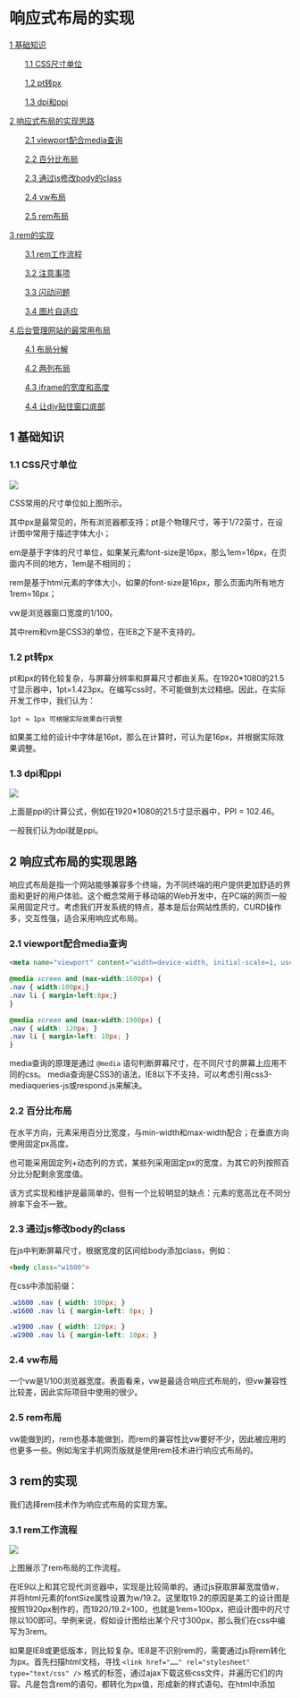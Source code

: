 # 响应式布局的实现
[1  基础知识](#user-content-1--基础知识)

　　[1.1  CSS尺寸单位](#user-content-11--CSS尺寸单位)

　　[1.2  pt转px](#user-content-12--pt转px)

　　[1.3  dpi和ppi](#user-content-13--dpi和ppi)

[2  响应式布局的实现思路](#user-content-2--响应式布局的实现思路)

　　[2.1  viewport配合media查询](#user-content-21--viewport配合media查询)

　　[2.2  百分比布局](#user-content-22--百分比布局)

　　[2.3  通过js修改body的class](#user-content-23--通过js修改body的class)

　　[2.4  vw布局](#user-content-24--vw布局)

　　[2.5  rem布局](#user-content-25--rem布局)

[3  rem的实现](#user-content-3--rem的实现)

　　[3.1  rem工作流程](#user-content-31--rem工作流程)

　　[3.2  注意事项](#user-content-32--注意事项)

　　[3.3  闪动问题](#user-content-33--闪动问题)

　　[3.4  图片自适应](#user-content-34--图片自适应)

[4  后台管理网站的最常用布局](#user-content-4--后台管理网站的最常用布局)

　　[4.1  布局分解](#user-content-41--布局分解)

　　[4.2  两列布局](#user-content-42--两列布局)

　　[4.3  iframe的宽度和高度](#user-content-43--iframe的宽度和高度)

　　[4.4  让div贴住窗口底部](#user-content-44--让div贴住窗口底部)

##  1  基础知识

###  1.1  CSS尺寸单位

![](images/尺寸单位.png)

CSS常用的尺寸单位如上图所示。

其中px是最常见的，所有浏览器都支持；pt是个物理尺寸，等于1/72英寸，在设计图中常用于描述字体大小；

em是基于字体的尺寸单位，如果某元素font-size是16px，那么1em=16px，在页面内不同的地方，1em是不相同的；

rem是基于html元素的字体大小，如果<html>的font-size是16px，那么页面内所有地方1rem=16px；

vw是浏览器窗口宽度的1/100。

其中rem和vm是CSS3的单位，在IE8之下是不支持的。



###  1.2  pt转px

pt和px的转化较复杂，与屏幕分辨率和屏幕尺寸都由关系。在1920*1080的21.5寸显示器中，1pt=1.423px。在编写css时，不可能做到太过精细。因此，在实际开发工作中，我们认为：

```
1pt ≈ 1px 可根据实际效果自行调整
```

如果美工给的设计中字体是16pt，那么在计算时，可认为是16px，并根据实际效果调整。

###  1.3  dpi和ppi

![](images/ppi.png)

上面是ppi的计算公式，例如在1920*1080的21.5寸显示器中，PPI = 102.46。

一般我们认为dpi就是ppi。



##  2  响应式布局的实现思路

响应式布局是指一个网站能够兼容多个终端，为不同终端的用户提供更加舒适的界面和更好的用户体验。这个概念常用于移动端的Web开发中，在PC端的网页一般采用固定尺寸。考虑我们开发系统的特点，基本是后台网站性质的，CURD操作多，交互性强，适合采用响应式布局。



###  2.1  viewport配合media查询

```html
<meta name="viewport" content="width=device-width, initial-scale=1, user-scalable=no" />
```

```css
@media screen and (max-width:1600px) {
.nav { width:100px;}
.nav li { margin-left:8px;}
}

@media screen and (max-width:1900px) {
.nav { width: 120px; }
.nav li { margin-left: 10px; }
}
```

media查询的原理是通过 `@media` 语句判断屏幕尺寸，在不同尺寸的屏幕上应用不同的css。
media查询是CSS3的语法，IE8以下不支持，可以考虑引用css3-mediaqueries-js或respond.js来解决。



###  2.2  百分比布局

在水平方向，元素采用百分比宽度，与min-width和max-width配合；在垂直方向使用固定px高度。

也可能采用固定列+动态列的方式，某些列采用固定px的宽度，为其它的列按照百分比分配剩余宽度值。

该方式实现和维护是最简单的，但有一个比较明显的缺点：元素的宽高比在不同分辨率下会不一致。



###  2.3  通过js修改body的class

在js中判断屏幕尺寸，根据宽度的区间给body添加class，例如：

```html
<body class="w1600">
```

在css中添加前缀：

```css
.w1600 .nav { width: 100px; }
.w1600 .nav li { margin-left: 8px; }

.w1900 .nav { width: 120px; }
.w1900 .nav li { margin-left: 10px; }
```



###  2.4  vw布局

一个vw是1/100浏览器宽度。表面看来，vw是最适合响应式布局的，但vw兼容性比较差，因此实际项目中使用的很少。



###  2.5  rem布局

vw能做到的，rem也基本能做到，而rem的兼容性比vw要好不少，因此被应用的也更多一些。例如淘宝手机网页版就是使用rem技术进行响应式布局的。



##  3  rem的实现

我们选择rem技术作为响应式布局的实现方案。



###  3.1  rem工作流程



![](images/rem.png)

上图展示了rem布局的工作流程。

在IE9以上和其它现代浏览器中，实现是比较简单的。通过js获取屏幕宽度值w，并将html元素的fontSize属性设置为w/19.2。这里取19.2的原因是美工的设计图是按照1920px制作的，而1920/19.2=100，也就是1rem=100px，把设计图中的尺寸除以100即可。举例来说，假如设计图给出某个尺寸300px，那么我们在css中编写为3rem。

如果是IE8或更低版本，则比较复杂。IE8是不识别rem的，需要通过js将rem转化为px。首先扫描html文档，寻找 `<link href="……" rel="stylesheet" type="text/css" />` 格式的标签，通过ajax下载这些css文件，并遍历它们的内容。凡是包含rem的语句，都转化为px值，形成新的样式语句。在html中添加<style>标签，把这些样式添加到里面。



###  3.2  注意事项

- 需引用rem.js

在rem.js中实现了上一小节中描述的流程，必须引用rem.js才能使rem布局生效。引用位置要放在body中，在所有元素的后面，在其它js文件之前。

- 不要在html文件内写样式

在html中编写的rem尺寸，在IE8以下是无法识别的。

- 不要通过js设置rem尺寸

通过js设置的rem尺寸，在IE8以下是无法识别的。正确的做法是定义一个转换函数（这个函数写在rem.js中了，可以直接使用）：

```javascript
window.getPx = function (designPx) {
var curr_font = parseFloat(window.top.document.documentElement.style.fontSize);
return designPx * curr_font / 100;
}
```

通过调用全局函数getPx，把设计尺寸转化为响应式的尺寸。

###  3.3  闪动问题

当页面加载比较慢时，可以看到页面中元素一开始非常小，缩在页面的左上角，一闪之后恢复正常。这是因为在最开始，html的字体是浏览器默认的，一般为16px，因此最开始1rem=16px，所有元素会很小。等rem.js加载完成后才恢复正常。

解决方法是通过css将body设置为隐藏，在rem.js中把html的fontSize设置完成后，再将body显示出来。

```css
/* 在css中 */
body { visibility:collapse;}
```

```javascript
// 在rem.js中
document.body.style.visibility = 'visible';
```

###  3.4  图片自适应

对于固定的图片，只需要创建img标签，并在css中把它的width和height设置为rem格式即可，浏览器会自动根据我们设置的尺寸拉伸图片。

这里需要注意的是，如果把图片放大了，会出现模糊。因此美工给我们的切图都是按照最大尺寸1920*1080设计的。

对于非固定图片，我们会创建一个html元素，在css中设置它的背景图片。

```css
background-image:url(images/test.png);
background-size:100% 100%;
```

注意我们设置了background-size: 100% 100%，这行语句可以实现背景图片的拉伸。

在ie7和ie8中是不支持background-size的，采用滤镜和css hack技术：

```css
background-image: none\9;
background-repeat: no-repeat\9;
filter: progid:DXImageTransform.Microsoft.AlphaImageLoader(src='images/test.png', sizingMethod='scale')\9;
```

这三行代码以“\9”结束，表示仅对IE8和IE8以下的IE浏览器生效。这几行代码通过滤镜实现了背景图拉伸效果。

##  4  后台管理网站的最常用布局

![](images/三级菜单.png)

上图是在一种比较常见的后台管理类型网站的布局方式。

###  4.1  布局分解

我们将页面进行分解，形成下图：

![](images/布局分解.png)

系统支持三级菜单，在左侧实现了二级菜单；点击进入二级菜单后，将它的三级菜单横排在页面的中上部分。

一个三级菜单对应一个功能页面，在右下部分的iframe中加载。



###  4.2  两列布局

![](images/两列布局.png)

左侧的菜单栏和右面的iframe区域是一个典型的两列布局。所谓的两列布局，大多情况下，其中一列是固定宽度的，另一列填充剩余的宽度。其中固定列采用定宽浮动，另外一列使用margin。



###  4.3  iframe的宽度和高度

iframe的宽度是比较简单的，设置width属性为100%即可。 而iframe的高度设置100%是比较困难的。

目前我们采用js设置法，在iframe的load事件中，获取其中内容的高度，以此来设置iframe的高度。这样做会出现一个问题，刚开始iframe高度会比较小，等其中内容加载结束后会增加高度，视觉上会感到闪动。目前解决思路是在加载前让iframe隐藏，加载后再显示出来。



###  4.4  让div贴住窗口底部

现在考虑一下左侧菜单栏的样式，它是有背景色的，我们希望它的底端能紧贴浏览器的底端，不要留出缝隙。

![](images/贴住窗口底部1.png)

使用固定高度是不可以的，每个客户的浏览器可视窗口的高度是不相同的，无法做到准确的匹配。高度设小了，在底部会出现一个白色的横条；高度设大了，会出现不必要的垂直滚动条。

一种解决方案是使用100%高度法，把html、body的高度设为100%，再把页面中每一部分按照百分比高度进行设置，如下图所示：

![](images/贴住窗口底部2.png)

这种方式存在一个问题，布局中每一块的高度都是不确定的，导致下一级的元素定位很复杂，垂直居中实现变的很麻烦，整个页面编写难度加大。因此，一般不推荐使用百分比尺寸来编写样式。

另一种解决方案是比较主流的办法，使用margin-bottom和padding-bottom并设置很大的数字。

![](images/贴住窗口底部3.png)

不论浏览器窗口尺寸如何，页面始终填满窗口的高度，而且不会出现滚动条。



